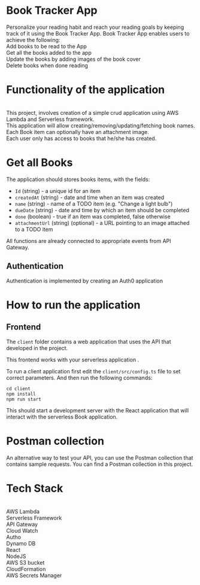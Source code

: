 # Book Tracker App

Personalize your reading habit and reach your reading goals by keeping track of it using the Book Tracker App.
Book Tracker App enables users to achieve the following:
<br> Add books to be read to the App
<br> Get all the books added to the app
<br> Update the books by adding images of the book cover
<br> Delete books when done reading


# Functionality of the application
<br> This project, involves creation of a simple crud application using AWS Lambda and Serverless framework. 
<br> This application will allow creating/removing/updating/fetching book names. 
<br> Each Book item can optionally have an attachment image. 
<br> Each user only has access to books that he/she has created.

# Get all Books 

The application should stores books items, with the fields:

* `Id` (string) - a unique id for an item
* `createdAt` (string) - date and time when an item was created
* `name` (string) - name of a TODO item (e.g. "Change a light bulb")
* `dueDate` (string) - date and time by which an item should be completed
* `done` (boolean) - true if an item was completed, false otherwise
* `attachmentUrl` (string) (optional) - a URL pointing to an image attached to a TODO item


All functions are already connected to appropriate events from API Gateway.


## Authentication

Authentication is implemented by creating an  Auth0 application 



# How to run the application


## Frontend
The `client` folder contains a web application that uses  the API that  developed in the project.

This frontend works with your serverless application .

To run a client application first edit the `client/src/config.ts` file to set correct parameters. And then run the following commands:

```
cd client
npm install
npm run start
```

This should start a development server with the React application that will interact with the serverless Book application.

# Postman collection

An alternative way to test your API, you can use the Postman collection that contains sample requests. You can find a Postman collection in this project. 

# Tech Stack
<br> AWS Lambda
<br> Serverless Framework
<br> API Gateway
<br> Cloud Watch
<br> Autho
<br> Dynamo DB
<br> React
<br> NodeJS
<br> AWS S3 bucket
<br> CloudFormation
<br> AWS Secrets Manager
